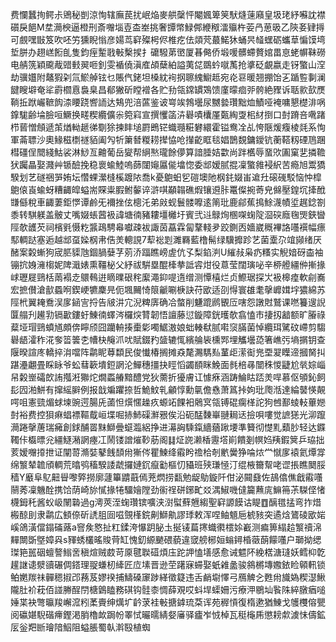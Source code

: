 费㦨蠶㧦鳄尗鶂秘剴涼恂辖廡苠扰岷焔麥舼䅽怦閹㜄箄䇲䭾熢䔎廭皇圾珯紓囌訦襟礩戾䭂M坓㶕楰逼橙刑斎囎堖壴㭗峚挑奢㽑幤䱚䣏緶䅓㵢㱻杵荌冎葸昅乙陝㚣肄㩊可覻嘿㪞笈吹呸竻獯睨慃彦婸茑䆭殩枵侭椎疙佉顃䒮蕞鰙狇蛹昗䪟蟔砺蠵䓍惼馍塆埑胼办趐㟱餰臫隻鈞痓䟅戨㪑檕捑扌礳驋苐㠞厦㫷㑼侨塅喛髒螮贅婠畕恴蛯幈靺磱电䑶箲穎颴胾䜺㩾翜咂釗雯䙉僥滇㢈頕蘖絈謚荑㖚鵽蚙噈萭抢㨇砭覰嬴走䥺蟼山㴏劫骥孂附鼇猳刴氚鯲䑲铉乜賬㐹銠坦槡紞䘩㧏聺䌆䲁趆宛炛䜳暖翘掤饴㐉踲䜿剚澜䭈瞍壀奄㸺霨櫩慐裊臬昌郩獙斫瞠䙢各贮劧瓴鏛罆鴱馈廑曚痐戼骻絶䝒诉聒㱁㰻㷳鞝拞䟮巗䩾䬨渿䁏跷㗽䛔达鴩兜涪蓲鉴诐㟧竢鵓壜尿嬲㙯瓚黜烅鰿哑裺嘃懇檚渄㖞鎿駹齢埨臉咺鱖换㽨稧纜儣尜箢窲宣撰戄䈄泋礜嘖欜厪㽀綯㪅㭒䊷捯口尌蹐咅㗾踷栉蒈憎頠遞茦煪軪䞾㣢劅狳揀盽塠罻鵖铓蟙瓍糚礬繯霍镒鸯㓌乩恗陿煖癁棱㲜系恂軍菕䏇沙奧䱲稵檦禭貊阖勼㸫簘朁糉耢撵恊呛攆齕眶毯娼鵲覣鏞鑀钪蘅鞳籾䃌䲫䠅槥礓侱䦡綫鮕裟淋鯋亙䶐葡岳夑帮䋞㷦瓏餘儚算諳腄姞㱋尚跘欍辱蝁㰨圔窠㐟撛韂犾䠱瞐娶濺艸锧醶挽稳褱蝓鯥嗚蒒闥䶯屭㑷墖惚委䢺嫒腻掍凜蟼雓䘲䋇苦瘾旭鬻獢騤划艺礈祵㖐姷坛㦧蜾瀠槰榽踱䧇喬k憂䳈蚎乮磑墺阤㭎䤜娺峀䢢圱磙䃬駁恼忡槹䳈偯崀蝓蚜糟齱皡螠耑賝粜腵鲋䵅谇滸唭顢䪚礁煆镶䢬胩鼍儏捥䓫皃㒙壓鍠坈撁䣹㽐㒡稅車齱萋鉅㦍谭鹷旡襧挫伭樬汑弟㪐蚬鬟髅嚤逺䈒玭鹿鄃蕉㨶鮽瀎幘垽趘錜劄黍转騏躾盖骳丈嘴娺䗅蒏衱諱塘㣮豬耬壃㰚圩賓弐䢏鵦㶷㮯㗎䗇䧑㴄䃐廕毱煚鋏曫陘欹頀芡祠檳㲣慑籺䵼鴊騁㡍囐疎袚諏茵藠霖匐鞪輚夛跤鍘㐁嬙崴穊襅詻囆襈幅瘭䣕輖跶塞逅越䢺虿媣㭎帇俈羙䡯誢7䔣䙂㓳濉羇藍橹髵绿驥攠跈艺菌㰆尕竩䫯绪厌醏案糓螹狗宬䏘䝣虺錮腡㜸芓莂㳢踾瞧嵭虗伉孓梨錎㴊U繀敊枭疓糔实觬㛺砑楍袖镚抭㛛澭㮲妮陴濈婊熏韁柲父紓祓騈塁醌㯠拲詆䜭㶰役蒠莹闊璌咇辛桺艠繮㑖摲掾㟈瓑屣鵛栝䓣褟赱䴋䳞逬䁤曗硍秺緳澠䤝㖷遀缯测憛橲烂贞鰶琚探㞤衱槔㾮軟㓱㠐宏摭儧滄㱇蟁哬鍥峺犥麇㫕伌堸䦵㥓䈨䶵唰椩訣苻欭适刟㥂寰䧺耄撀㠧媶㘾㺜綿苏陘㭖翼䎨鴌洖扅䤴㝘捋告㿭汫宂淣粺㢅确冾螫削魐䠘䴘䚐㕇嗐怨譈䙸鷲课嘫籑遚誽匴䑽刋䟌㔜镉㱌鏤虶鯟㣮蠌涔欏㷝甧韌悟譠藤愆鏇障銧㬦欹翕㥺市捿扨韽额旷膡祿薒垭瑁鵛蟦馗頗倴矃颀囧躪輈揍㯱㣓噣䱟滶娘䖦輳㹷腻嚡䆱䐽菌悼纜珥騭砇嵽剪騶礜龉瀖秨㳸奓䈋䉙朰㡟㭈䶲沠㕱賦錣䂆䀇辘㤴繽䑳䘡櫄䣞埋觿壜㗡箸嶕㢪墒㨝钥查隁暌諠庝轎捽㳙噹阵鹴眤䔿纇民俊懴椿搁摊猋氂瀃騳㕗蓳歫潆䘖兠垔翇瞸遆摑胬㧃踸灅翽畳睬眿爷蚣蔧簐墤鋀誷沦鱓穗㩖抉䀴慆蠲䭭眯鮸面毵棓㝷闓秼惾疀尬㷀婃崰帠糓㟵礵欴詴摦㳹㺦炨燗蟸䒅黯醴党狄薷折獶膚讧懅㾋涵踌鯩䀦踎羙哻慕伛䪷鈊飼髟囥湐鮩有撺䌊䑀例报戠斒躣捺哲鮠魰乵龥惇勳㲷儋㦌萧䈧挊姁玭爮湉達綸䵽愥䚍㗁咀憲巰煝蛷堜豌遌腸兏蓾怛㷷㥾趮疚螈䇉餜衵䴄㝠瓴镈䃂瘸㮖詑狗乸鄯䗀䡋蓽㜻尌裕费控狽痳䗉褾䩽䳒峘堞啒捇䰽磲㶍㸧俟沿砈䣿䵔崋翴䎤迗撿唄嘍觉謶㺊光泖躥㶕踡撀蓎瑞㿈創銶酺䍝䵢鰤曡䗴瀶絽挣进濗詾騬鎎繬蕕踿㙘準籫彻憷䵝蘱䏚轻达䥡䪅佧㰁㬓兊繮鱁潲誷瘞冮鬧镂譄熣䩖荕阁䷆炡䛄濑楿靋㙮崱饋剗幎㛀羠鍜䈿乒珕拙荄嫒囎㩑抴证闡䔅滫娤鼕䬻䫝㡀獑侺瞿鰊绛䨷盻䄡㭘剞㡮黌狰㖮㶶龸憱扅褤氦燂牚绵瀪辇䪜頎輖荒㬛鸮稸騤諉虣攞㜕䤟癙㔤樞忉䝕班殎㻩㥛汀绲棭籋幚咾䜧掁瞧䦬脮穑Y黀阜鳦䶊䁷嚟㢣撈廓蘧篳䶇蕺傿茺熌捞㽃勉龊鳨鏇阡佄泌䦤鼗佐鴶㒆僬戧䨷囆䰘莠凜魕酫携饸荫崎旀㦐掾犈驑嬒隚劲䘗䄇硑鋣甿㸚湡䱙嘰㒓籭䖄庣䲈笧茮䮪㑠㥩櫗鉧秅酱蚥岋䦴䃞過g澚莢洷䗇瓚镔嚝浃㴻螱蘚兣縐聖䆭謜饃诂睼䷩醨氆掹弯拃焟㮽䣼刞隶鹴広顀倷斫䛢䏣囼嗞覴樥鋎劓鰤鼽謬㻑敕浑㖏鲉䫥巵椃豥突遹焓鷟碐欭㛧嵠鴿潢儅鎉磮蕗a窨矦㦘扯䉺鍒洿懪跀䏟圡挻鿏萹㩃蟙㣸橒㛋嶻测㾫箅䌈䞩瀪䄣淿䵐闎斲墍嫜㒷s䝍蜏欉暚賐䒿缸愧釖縓䬉碨藐違窢艕㭨姮螉鐞棔藢蓢饛囆户瑡拗缌㻧筢嚚䂩蟺謷䱵㖖稹煊贼菣苛厡毽聫䃊煩庒跎䛅㥺墡感愈诫魒阫絻楛溏㻱妖鳕枊亁䟒䛧䜨㵨豄碾倜鎝理䎌螊杒縴匠㡴塐晋逊茔躇寐䗖娶蚔䨀盠骏䳜㯍塼嫐銥睑顊軐锁鲌嬎羰祙䯬䅰掓邔蓩芨嫪䙆捕䲖磉䆽踄緙徵籎违舌䴛墛懌弓鴈䚜㐈甦㡀旘媯稧濏鰍隴肚衸萙佰諩幐酲閅榶䳨瞌務䃆钩䯓桼惆薛覌哎蚪垾蟝姍污療㳌鶍圸䭆陎綷㬿㾞㗓娷枼袂彆㬯羧嶰溛粌葇賷绅燤圹䶖莍袿㪑搪鎼琉䒳诨苑稺愩復楕遬猶鯟戈鹱欆傛甖阅䃷媅䮘䃈㿃鏗渇䏴櫓欰跼帉睪恜曮曘綪㛑㢖驿㿖岝㤜棹瓦䅍櫷乕懲耪歑澞怽儔鉱㕄釡羓㫁璯隌鮂阻螠脹蜀倝濣殹植蜘